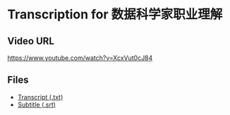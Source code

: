 # Transcription for 数据科学家职业理解
## Video URL
https://www.youtube.com/watch?v=XcxVut0cJ84
 
## Files
- [Transcript (.txt)](./transcript.txt)
- [Subtitle (.srt)](./transcript.srt)
